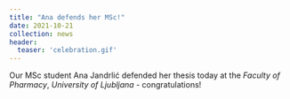 ```yaml
---
title: "Ana defends her MSc!"
date: 2021-10-21
collection: news
header:
  teaser: 'celebration.gif'
---
```


Our MSc student Ana Jandrlić defended her thesis today at the *Faculty of Pharmacy*, *University of Ljubljana* - congratulations!